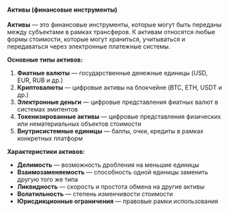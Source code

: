 #### Активы (финансовые инструменты)

**Активы** — это финансовые инструменты, которые могут быть переданы между субъектами в рамках трансферов. К активам относятся любые формы стоимости, которые могут храниться, учитываться и передаваться через электронные платежные системы.

**Основные типы активов:**

1. **Фиатные валюты** — государственные денежные единицы (USD, EUR, RUB и др.)
2. **Криптовалюты** — цифровые активы на блокчейне (BTC, ETH, USDT и др.)
3. **Электронные деньги** — цифровые представления фиатных валют в системах эмитентов
4. **Токенизированные активы** — цифровые представления физических или нематериальных объектов стоимости
5. **Внутрисистемные единицы** — баллы, очки, кредиты в рамках конкретных платформ

**Характеристики активов:**
- **Делимость** — возможность дробления на меньшие единицы
- **Взаимозаменяемость** — способность одной единицы заменить другую того же типа
- **Ликвидность** — скорость и простота обмена на другие активы
- **Волатильность** — степень изменчивости стоимости
- **Юрисдикционные ограничения** — правовые рамки использования
